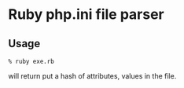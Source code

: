 
# Ruby php.ini file parser

## Usage

	% ruby exe.rb

will return put a hash of attributes, values in the file.